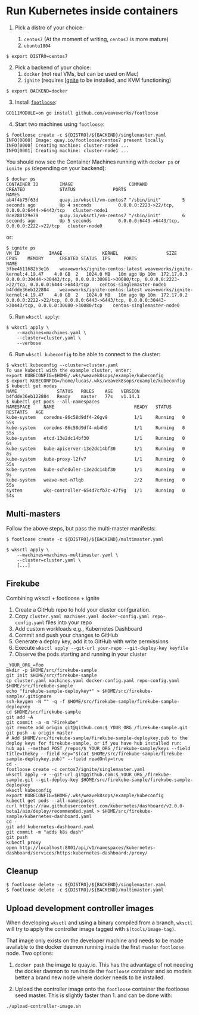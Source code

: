 # Run Kubernetes inside containers

1. Pick a distro of your choice:

   1. `centos7` (At the moment of writing, `centos7` is more mature)
   2. `ubuntu1804`

  ```console
  $ export DISTRO=centos7
  ```

2. Pick a backend of your choice:
   1. `docker` (not real VMs, but can be used on Mac)
   2. `ignite` (requires [Ignite](https://ignite.readthedocs.org) to be installed, and KVM functioning)

  ```console
  $ export BACKEND=docker
  ```

3. Install [`footloose`](https://github.com/weaveworks/footloose):

```console
GO111MODULE=on go install github.com/weaveworks/footloose
```

4. Start two machines using `footloose`:

```console
$ footloose create -c ${DISTRO}/${BACKEND}/singlemaster.yaml
INFO[0000] Image: quay.io/footloose/centos7 present locally
INFO[0000] Creating machine: cluster-node0 ...
INFO[0001] Creating machine: cluster-node1 ...
```

You should now see the Container Machines running with `docker ps` or `ignite ps` (depending on your backend):

```console
$ docker ps
CONTAINER ID        IMAGE                     COMMAND             CREATED             STATUS              PORTS                                          NAMES
ab4f4b75f63d        quay.io/wksctl/vm-centos7 "/sbin/init"        5 seconds ago         Up 4 seconds          0.0.0.0:2223->22/tcp, 0.0.0.0:6444->6443/tcp   cluster-node1
0ce280129e79        quay.io/wksctl/vm-centos7 "/sbin/init"        6 seconds ago         Up 5 seconds          0.0.0.0:6443->6443/tcp, 0.0.0.0:2222->22/tcp   cluster-node0
```

or:

```console
$ ignite ps
VM ID			IMAGE				KERNEL					SIZE	CPUS	MEMORY		CREATED	STATUS	IPS		PORTS						NAME
3fbe4611682b3e16	weaveworks/ignite-centos:latest	weaveworks/ignite-kernel:4.19.47	4.0 GB	2	1024.0 MB	10m ago	Up 10m	172.17.0.3	0.0.0.0:30444->30443/tcp, 0.0.0.0:30081->30080/tcp, 0.0.0.0:2223->22/tcp, 0.0.0.0:6444->6443/tcp	centos-singlemaster-node1
b4fdde36eb122804	weaveworks/ignite-centos:latest	weaveworks/ignite-kernel:4.19.47	4.0 GB	2	1024.0 MB	10m ago	Up 10m	172.17.0.2	0.0.0.0:2222->22/tcp, 0.0.0.0:6443->6443/tcp, 0.0.0.0:30443->30443/tcp, 0.0.0.0:30080->30080/tcp	centos-singlemaster-node0
```

5. Run `wksctl apply`:

```console
$ wksctl apply \
    --machines=machines.yaml \
    --cluster=cluster.yaml \
    --verbose
```

6. Run `wksctl kubeconfig` to be able to connect to the cluster:

```console
$ wksctl kubeconfig --cluster=cluster.yaml
To use kubectl with the example cluster, enter:
export KUBECONFIG=$HOME/.wks/weavek8sops/example/kubeconfig
$ export KUBECONFIG=/home/lucas/.wks/weavek8sops/example/kubeconfig
$ kubectl get nodes
NAME               STATUS   ROLES    AGE   VERSION
b4fdde36eb122804   Ready    master   77s   v1.14.1
$ kubectl get pods --all-namespaces
NAMESPACE     NAME                              READY   STATUS    RESTARTS   AGE
kube-system   coredns-86c58d9df4-26gv9          1/1     Running   0          55s
kube-system   coredns-86c58d9df4-mb4h9          1/1     Running   0          55s
kube-system   etcd-13e2dc14bf30                 1/1     Running   0          6s
kube-system   kube-apiserver-13e2dc14bf30       1/1     Running   0          8s
kube-system   kube-proxy-l2fv7                  1/1     Running   0          55s
kube-system   kube-scheduler-13e2dc14bf30       1/1     Running   0          9s
kube-system   weave-net-n7lqb                   2/2     Running   0          55s
system        wks-controller-654d7cfb7c-47f9g   1/1     Running   0          54s
```

## Multi-masters

Follow the above steps, but pass the multi-master manifests:

```console
$ footloose create -c ${DISTRO}/${BACKEND}/multimaster.yaml
```

```console
$ wksctl apply \
    --machines=machines-multimaster.yaml \
    --cluster=cluster.yaml \
    [...]
```

## Firekube
Combining wksctl + footloose + ignite

1. Create a GitHub repo to hold your cluster confguration.
1. Copy `cluster.yaml machines.yaml docker-config.yaml repo-config.yaml` files into your repo
1. Add custom workloads e.g., Kubernetes Dashboard
1. Commit and push your changes to GitHub
1. Generate a deploy key, add it to GitHub with write permissions
1. Execute `wksctl apply --git-url your-repo --git-deploy-key keyfile`
1. Observe the pods starting and running in your cluster

```console
_YOUR_ORG_=foo
mkdir -p $HOME/src/firekube-sample
git init $HOME/src/firekube-sample
cp cluster.yaml machines.yaml docker-config.yaml repo-config.yaml $HOME/src/firekube-sample
echo "firekube-sample-deploykey*" > $HOME/src/firekube-sample/.gitignore
ssh-keygen -N "" -q -f $HOME/src/firekube-sample/firekube-sample-deploykey
cd $HOME/src/firekube-sample
git add -A
git commit -a -m "Firekube"
git remote add origin git@github.com:$_YOUR_ORG_/firekube-sample.git
git push -u origin master
# Add $HOME/src/firekube-sample/firekube-sample-deploykey.pub to the deploy keys for firekube-sample, or if you have hub installed run:
hub api --method POST /repos/$_YOUR_ORG_/firekube-sample/keys --field title=thekey --field key="$(cat $HOME/src/firekube-sample/firekube-sample-deploykey.pub)" --field readOnly=true
cd - 
footloose create -c centos7/ignite/singlemaster.yaml
wksctl apply -v --git-url git@github.com:$_YOUR_ORG_/firekube-sample.git --git-deploy-key $HOME/src/firekube-sample/firekube-sample-deploykey
wksctl kubeconfig
export KUBECONFIG=$HOME/.wks/weavek8sops/example/kubeconfig
kubectl get pods --all-namespaces
curl https://raw.githubusercontent.com/kubernetes/dashboard/v2.0.0-beta1/aio/deploy/recommended.yaml > $HOME/src/firekube-sample/kubernetes-dashboard.yaml
cd -
git add kubernetes-dashboard.yaml
git commit -m "adds k8s dash"
git push
kubectl proxy
open http://localhost:8001/api/v1/namespaces/kubernetes-dashboard/services/https:kubernetes-dashboard:/proxy/
```

## Cleanup

```console
$ footloose delete -c ${DISTRO}/${BACKEND}/singlemaster.yaml
$ footloose delete -c ${DISTRO}/${BACKEND}/multimaster.yaml
```

## Upload development controller images

When developing `wksctl` and using a binary compiled from a branch, `wksctl`
will try to apply the controller image tagged with `$(tools/image-tag)`.

That image only exists on the developer machine and needs to be made
available to the docker daemon running inside the first master `footloose`
node. Two options:

1. `docker push` the image to quay.io. This has the advantage of not needing
the docker daemon to run inside the `footloose` container and so models
better a brand new node where docker needs to be installed.

1. Upload the controller image onto the `footloose` container the footloose
seed master. This is slightly faster than 1. and can be done with:

```console
./upload-controller-image.sh
```
